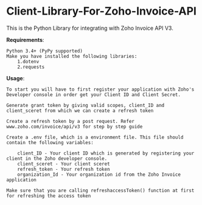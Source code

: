 # Client-Library-For-Zoho-Invoice-API

This is the Python Library for integrating with Zoho Invoice API V3. 

**Requirements**:

    Python 3.4+ (PyPy supported)
    Make you have installed the following libraries:
        1.dotenv
        2.requests

**Usage**:

    To start you will have to first register your application with Zoho's Developer console in order get your Client ID and Client Secret.
    
    Generate grant token by giving valid scopes, client_ID and client_sceret from which we can create a refresh token
    
    Create a refresh token by a post request. Refer www.zoho.com/invoice/api/v3 for step by step guide

    Create a .env file, which is a environment file. This file should contain the following variables:

        client_ID - Your client ID which is generated by registering your client in the Zoho developer console.
        client_sceret - Your client sceret
        refresh_token - Your refresh token
        organization_Id - Your organization id from the Zoho Invoice application

    Make sure that you are calling refreshaccessToken() function at first for refreshing the access token
